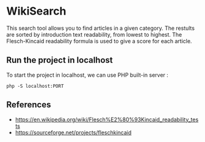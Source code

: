 # WikiSearch

This search tool allows you to find articles in a given category. The restults are sorted by introduction text readability, from lowest to highest. The Flesch-Kincaid readability formula is used to give a score for each article.

## Run the project in localhost

To start the project in localhost, we can use PHP built-in server : 

`php -S localhost:PORT`

## References
  - https://en.wikipedia.org/wiki/Flesch%E2%80%93Kincaid_readability_tests
  - https://sourceforge.net/projects/fleschkincaid
